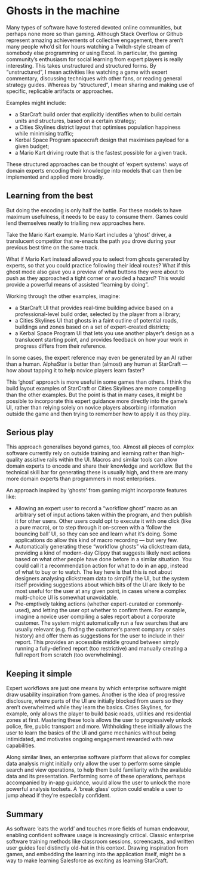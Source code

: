 <header><title>Ghosts in the machine</title></header>

# Ghosts in the machine

Many types of software have fostered devoted online communities, but perhaps none more so than gaming. Although Stack Overflow or Github represent amazing achievements of collective engagement, there aren’t many people who’d sit for hours watching a Twitch-style stream of somebody else programming or using Excel.
In particular, the gaming community’s enthusiasm for social learning from expert players is really interesting. This takes unstructured and structured forms. 
By “unstructured”, I mean activities like watching a game with expert commentary, discussing techniques with other fans, or reading general strategy guides. Whereas by “structured”, I mean sharing and making use of specific, replicable artifacts or approaches. 

Examples might include:
- a StarCraft build order that explicitly identifies when to build certain units and structures, based on a certain strategy;
- a Cities Skylines district layout that optimises population happiness while minimising traffic;
- Kerbal Space Program spacecraft design that maximises payload for a given budget;
- a Mario Kart driving route that is the fastest possible for a given track.

These structured approaches can be thought of ‘expert systems’: ways of domain experts encoding their knowledge into models that can then be implemented and applied more broadly.

## Learning from the best

But doing the encoding is only half the battle. For these models to have maximum usefulness, it needs to be easy to consume them. Games could lend themselves neatly to trialling new approaches here.

Take the Mario Kart example. Mario Kart includes a ‘ghost’ driver, a translucent competitor that re-enacts the path you drove during your previous best time on the same track.

What if Mario Kart instead allowed you to select from ghosts generated by experts, so that you could practice following their ideal routes? What if this ghost mode also gave you a preview of what buttons they were about to push as they approached a tight corner or avoided a hazard? This would provide a powerful means of assisted “learning by doing”.

Working through the other examples, imagine:
- a StarCraft UI that provides real-time building advice based on a professional-level build order, selected by the player from a library;
- a Cities Skylines UI that ghosts in a faint outline of potential roads, buildings and zones based on a set of expert-created districts;
- a Kerbal Space Program UI that lets you use another player’s design as a translucent starting point, and provides feedback on how your work in progress differs from their reference.

In some cases, the expert reference may even be generated by an AI rather than a human. AlphaStar is better than (almost) any human at StarCraft — how about tapping it to help novice players learn faster?

This ‘ghost’ approach is more useful in some games than others. I think the build layout examples of StarCraft or Cities Skylines are more compelling than the other examples. But the point is that in many cases, it might be possible to incorporate this expert guidance more directly into the game’s UI, rather than relying solely on novice players absorbing information outside the game and then trying to remember how to apply it as they play.

## Serious play

This approach generalises beyond games, too. Almost all pieces of complex software currently rely on outside training and learning rather than high-quality assistive rails within the UI. Macros and similar tools can allow domain experts to encode and share their knowledge and workflow. But the technical skill bar for generating these is usually high, and there are many more domain experts than programmers in most enterprises.

An approach inspired by ‘ghosts’ from gaming might incorporate features like:
- Allowing an expert user to record a “workflow ghost” macro as an arbitrary set of input actions taken within the program, and then publish it for other users. Other users could opt to execute it with one click (like a pure macro), or to step through it on-screen with a ‘follow the bouncing ball’ UI, so they can see and learn what it’s doing. Some applications do allow this kind of macro recording — but very few.
- Automatically generating these “workflow ghosts” via clickstream data, providing a kind of modern-day Clippy that suggests likely next actions based on what other people have done before in a similar situation. You could call it a recommendation action for what to do in an app, instead of what to buy or to watch. The key here is that this is not about designers analysing clickstream data to simplify the UI, but the system itself providing suggestions about which bits of the UI are likely to be most useful for the user at any given point, in cases where a complex multi-choice UI is somewhat unavoidable.
- Pre-emptively taking actions (whether expert-curated or commonly-used), and letting the user opt whether to confirm them. For example, imagine a novice user compiling a sales report about a corporate customer. The system might automatically run a few searches that are usually relevant (e.g. finding the customer’s parent company or sales history) and offer them as suggestions for the user to include in their report. This provides an accessible middle ground between simply running a fully-defined report (too restrictive) and manually creating a full report from scratch (too overwhelming).

## Keeping it simple

Expert workflows are just one means by which enterprise software might draw usability inspiration from games. Another is the idea of progressive disclosure, where parts of the UI are initially blocked from users so they aren’t overwhelmed while they learn the basics. Cities Skylines, for example, only allows the player to build basic roads, utilities and residential zones at first. Mastering these tools allows the user to progressively unlock police, fire, public transport and more. Withholding these initially allows the user to learn the basics of the UI and game mechanics without being intimidated, and motivates ongoing engagement rewarded with new capabilities.

Along similar lines, an enterprise software platform that allows for complex data analysis might initially only allow the user to perform some simple search and view operations, to help them build familiarity with the available data and its presentation. Performing some of these operations, perhaps accompanied by in-app guidance, would allow the user to unlock the more powerful analysis toolsets. A ‘break glass’ option could enable a user to jump ahead if they’re especially confident.

## Summary

As software ‘eats the world’ and touches more fields of human endeavour, enabling confident software usage is increasingly critical. Classic enterprise software training methods like classroom sessions, screencasts, and written user guides feel distinctly old-hat in this context. Drawing inspiration from games, and embedding the learning into the application itself, might be a way to make learning Salesforce as exciting as learning StarCraft.